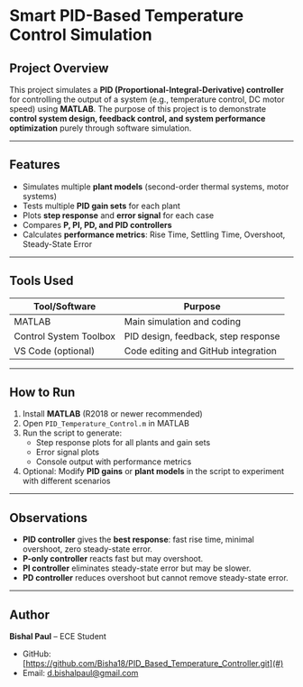 # Smart PID-Based Temperature Control Simulation

## Project Overview
This project simulates a **PID (Proportional-Integral-Derivative) controller** for controlling the output of a system (e.g., temperature control, DC motor speed) using **MATLAB**. The purpose of this project is to demonstrate **control system design, feedback control, and system performance optimization** purely through software simulation.

---

## Features
- Simulates multiple **plant models** (second-order thermal systems, motor systems)
- Tests multiple **PID gain sets** for each plant
- Plots **step response** and **error signal** for each case
- Compares **P, PI, PD, and PID controllers**
- Calculates **performance metrics**: Rise Time, Settling Time, Overshoot, Steady-State Error

---

## Tools Used
| Tool/Software          | Purpose                                 |
|------------------------|-----------------------------------------|
| MATLAB                 | Main simulation and coding              |
| Control System Toolbox | PID design, feedback, step response     |
| VS Code (optional)     | Code editing and GitHub integration     |

---

## How to Run
1. Install **MATLAB** (R2018 or newer recommended)  
2. Open `PID_Temperature_Control.m` in MATLAB  
3. Run the script to generate:
   - Step response plots for all plants and gain sets
   - Error signal plots
   - Console output with performance metrics
4. Optional: Modify **PID gains** or **plant models** in the script to experiment with different scenarios


---

## Observations
- **PID controller** gives the **best response**: fast rise time, minimal overshoot, zero steady-state error.  
- **P-only controller** reacts fast but may overshoot.  
- **PI controller** eliminates steady-state error but may be slower.  
- **PD controller** reduces overshoot but cannot remove steady-state error.  

---

## Author
**Bishal Paul** – ECE Student

- GitHub: [https://github.com/Bisha18/PID_Based_Temperature_Controller.git](#)
- Email: d.bishalpaul@gmail.com

